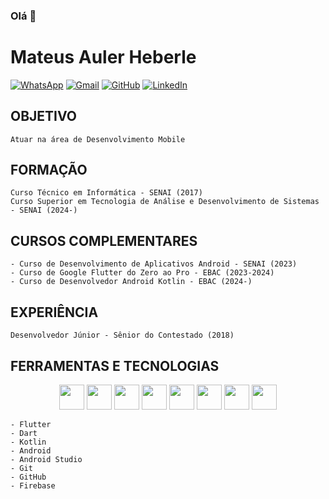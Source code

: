 ### Olá 👋

# Mateus Auler Heberle

[![WhatsApp](https://img.icons8.com/ios-filled/50/4CAF50/whatsapp.png)](https://wa.me/5549999502127)
[![Gmail](https://img.icons8.com/color/48/000000/gmail--v1.png)](mailto:mateusauler2@gmail.com)
[![GitHub](https://img.icons8.com/ios-glyphs/50/000000/github.png)](https://github.com/mateusheberle?tab=repositories)
[![LinkedIn](https://img.icons8.com/ios-filled/50/0077B5/linkedin.png)](https://www.linkedin.com/in/mateus-auler/)


## OBJETIVO
    Atuar na área de Desenvolvimento Mobile

## FORMAÇÃO
    Curso Técnico em Informática - SENAI (2017)
    Curso Superior em Tecnologia de Análise e Desenvolvimento de Sistemas - SENAI (2024-)

## CURSOS COMPLEMENTARES
    - Curso de Desenvolvimento de Aplicativos Android - SENAI (2023)
    - Curso de Google Flutter do Zero ao Pro - EBAC (2023-2024) 
    - Curso de Desenvolvedor Android Kotlin - EBAC (2024-)

## EXPERIÊNCIA
    Desenvolvedor Júnior - Sênior do Contestado (2018)

## FERRAMENTAS E TECNOLOGIAS

<p align="center">
    <img loading="lazy" src="https://cdn.jsdelivr.net/gh/devicons/devicon/icons/flutter/flutter-original.svg" width="40" height="40"/>
    <img loading="lazy" src="https://cdn.jsdelivr.net/gh/devicons/devicon/icons/dart/dart-original.svg" width="40" height="40"/>
    <img loading="lazy" src="https://cdn.jsdelivr.net/gh/devicons/devicon/icons/kotlin/kotlin-original.svg" width="40" height="40"/>
    <img loading="lazy" src="https://cdn.jsdelivr.net/gh/devicons/devicon/icons/android/android-plain.svg" width="40" height="40"/>
    <img loading="lazy" src="https://cdn.jsdelivr.net/gh/devicons/devicon/icons/androidstudio/androidstudio-original.svg" width="40" height="40"/> 
    <img loading="lazy" src="https://cdn.jsdelivr.net/gh/devicons/devicon/icons/git/git-original.svg" width="40" height="40"/>
    <img loading="lazy" src="https://cdn.jsdelivr.net/gh/devicons/devicon/icons/github/github-original.svg" width="40" height="40"/>
    <img loading="lazy" src="https://cdn.jsdelivr.net/gh/devicons/devicon/icons/firebase/firebase-original.svg" width="40" height="40"/>
</p>

    - Flutter
    - Dart
    - Kotlin
    - Android
    - Android Studio 
    - Git
    - GitHub
    - Firebase
